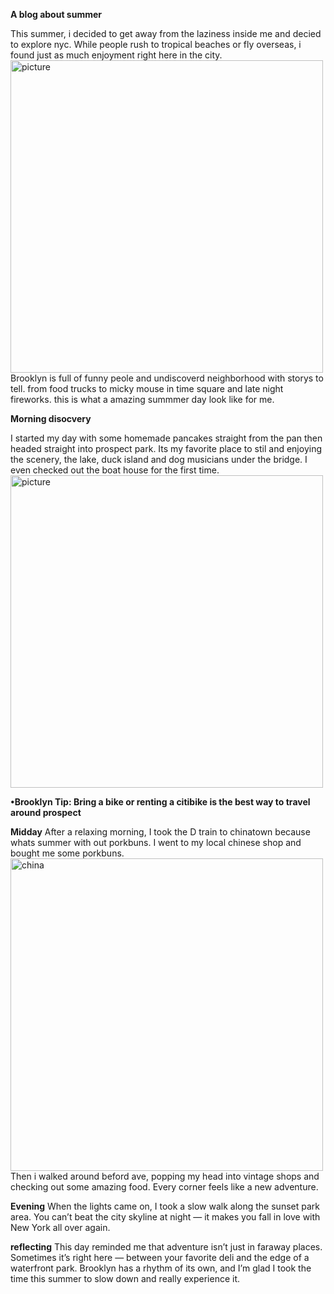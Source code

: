**A blog about summer**

This summer, i decided to get away from the laziness inside me and decied to explore nyc. While people rush to tropical beaches or fly overseas, i found just as much enjoyment right here in the city. 
<img src="/blog/images/imgnyc.png" alt="picture" width="500 length=250">
Brooklyn is full of funny peole and       undiscoverd neighborhood with storys to tell. from food trucks to micky mouse in time square and late night fireworks. this is what a amazing summmer day look like for me.

**Morning disocvery**


I started my day with some homemade pancakes straight from the pan then headed straight into prospect park. Its my favorite place to stil and enjoying the scenery, the lake, duck island and dog musicians under the bridge. I even checked out the boat house for the first time.
<img src="/blog/images/bridge.png" alt="picture" width="500 length=250">
 
 **•Brooklyn Tip: Bring a bike or renting a citibike is the best way to travel around prospect**
 
**Midday**
After a relaxing morning, I took the D train to chinatown because whats summer with out porkbuns.
I went to my local chinese shop and bought me some porkbuns.
<img src="/blog/images/chinatown.png" alt="china" width="500 length=250">
 Then i walked around beford ave, popping my head into vintage shops and checking out some amazing food. Every corner feels like a new adventure.

**Evening**
When the lights came on, I took a slow walk along the sunset park area. You can’t beat the city skyline at night — it makes you fall in love with New York all over again.

**reflecting**
This day reminded me that adventure isn’t just in faraway places. Sometimes it’s right here — between your favorite deli and the edge of a waterfront park. Brooklyn has a rhythm of its own, and I’m glad I took the time this summer to slow down and really experience it.
